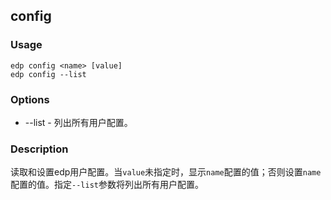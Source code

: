 config
---------

### Usage

    edp config <name> [value]
    edp config --list
    
### Options

+ --list - 列出所有用户配置。


### Description

读取和设置edp用户配置。当`value`未指定时，显示`name`配置的值；否则设置`name`配置的值。指定`--list`参数将列出所有用户配置。

